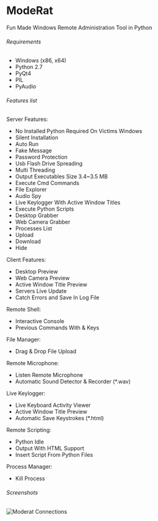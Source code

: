 # ModeRat


Fun Made Windows Remote Administration Tool in Python

###### Requirements

* Windows (x86, x64)
* Python 2.7
* PyQt4
* PIL
* PyAudio



###### Features list

Server Features:
 * No Installed Python Required On Victims Windows
 * Silent Installation
 * Auto Run
 * Fake Message
 * Password Protection
 * Usb Flash Drive Spreading
 * Multi Threading
 * Output Executables Size 3.4~3.5 MB 
 * Execute Cmd Commands
 * File Explorer
 * Audio Spy
 * Live Keylogger With Active Window Titles
 * Execute Python Scripts
 * Desktop Grabber
 * Web Camera Grabber
 * Processes List
 * Upload
 * Download
 * Hide

Client Features:
 * Desktop Preview
 * Web Camera Preview
 * Active Window Title Preview
 * Servers Live Update
 * Catch Errors and Save In Log File

Remote Shell:
 *  Interactive Console
 *  Previous Commands With <UP> & <DOWN> Keys

File Manager:
 * Drag & Drop File Upload

Remote Microphone:
 * Listen Remote Microphone
 * Automatic Sound Detector & Recorder (*.wav)

Live Keylogger:
 * Live Keyboard Activity Viewer
 * Active Window Title Preview
 * Automatic Save Keystrokes (*.html)

Remote Scripting:
 * Python Idle
 * Output With HTML Support
 * Insert Script From Python Files

Process Manager:
 * Kill Process
 



###### Screenshots

![Moderat Connections](http://s014.radikal.ru/i328/1603/0b/b0c376ab81ad.png)

